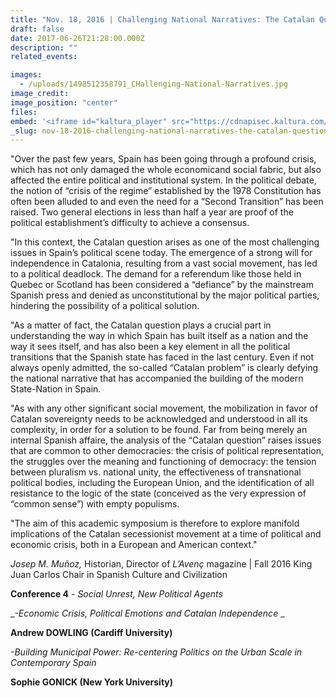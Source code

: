 ```yaml
---
title: "Nov. 18, 2016 | Challenging National Narratives: The Catalan Question & the Spanish Crisis - Conference 4"
draft: false
date: 2017-06-26T21:28:00.000Z
description: ""
related_events:

images:
  - /uploads/1498512358791_CHallenging-National-Narratives.jpg
image_credit:
image_position: "center"
files:
embed: '<iframe id="kaltura_player" src="https://cdnapisec.kaltura.com/p/1674401/sp/167440100/embedIframeJs/uiconf_id/23435151/partner_id/1674401?iframeembed=true&amp;playerId=kaltura_player&amp;entry_id=1_w49fixto&amp;flashvars[akamaiHD.loadingPolicy]=preInitialize&amp;flashvars[akamaiHD.asyncInit]=true&amp;flashvars[twoPhaseManifest]=true&amp;flashvars[streamerType]=hdnetworkmanifest&amp;flashvars[localizationCode]=en&amp;flashvars[leadWithHTML5]=true&amp;flashvars[sideBarContainer.plugin]=true&amp;flashvars[sideBarContainer.position]=left&amp;flashvars[sideBarContainer.clickToClose]=true&amp;flashvars[chapters.plugin]=true&amp;flashvars[chapters.layout]=vertical&amp;flashvars[chapters.thumbnailRotator]=false&amp;flashvars[streamSelector.plugin]=true&amp;flashvars[EmbedPlayer.SpinnerTarget]=videoHolder&amp;flashvars[dualScreen.plugin]=true&amp;flashvars[LeadWithHLSOnFlash]=true&amp;&amp;wid=1_xdmmqqhb" width="400" height="300" allowfullscreen="" webkitallowfullscreen="" mozallowfullscreen="" frameborder="0" title="Kaltura Player"></iframe>'
_slug: nov-18-2016-challenging-national-narratives-the-catalan-question-the-spanish-crisis-conference-4
---
```


"Over the past few years, Spain has been going through a profound crisis, which has not only damaged the whole economicand social fabric, but also affected the entire political and institutional system. In the political debate, the notion of “crisis of the regime” established by the 1978 Constitution has often been alluded to and even the need for a “Second Transition” has been raised. Two general elections in less than half a year are proof of the political establishment’s difficulty to achieve a consensus.

"In this context, the Catalan question arises as one of the most challenging issues in Spain’s political scene today. The emergence of a strong will for independence in Catalonia, resulting from a vast social movement, has led to a political deadlock. The demand for a referendum like those held in Quebec or Scotland has been considered a “defiance” by the mainstream Spanish press and denied as unconstitutional by the major political parties, hindering the possibility of a political solution.

"As a matter of fact, the Catalan question plays a crucial part in understanding the way in which Spain has built itself as a nation and the way it sees itself, and has also been a key element in all the political transitions that the Spanish state has faced in the last century. Even if not always openly admitted, the so-called “Catalan problem” is clearly defying the national narrative that has accompanied the building of the modern State-Nation in Spain.

"As with any other significant social movement, the mobilization in favor of Catalan sovereignty needs to be acknowledged and understood in all its complexity, in order for a solution to be found. Far from being merely an internal Spanish affaire, the analysis of the “Catalan question” raises issues that are common to other democracies: the crisis of political representation, the struggles over the meaning and functioning of democracy: the tension between pluralism vs. national unity, the effectiveness of transnational political bodies, including the European Union, and the identification of all resistance to the logic of the state (conceived as the very expression of “common sense”) with empty populisms.

"The aim of this academic symposium is therefore to explore manifold implications of the Catalan secessionist movement at a time of political and economic crisis, both in a European and American context."

_Josep M. Muñoz,_ Historian, Director of _L’Avenç_ magazine | Fall 2016 King Juan Carlos Chair in Spanish Culture and Civilization

**Conference 4** - _Social Unrest, New Political Agents_

__-Economic Crisis, Political Emotions and Catalan Independence_
_

**Andrew DOWLING (Cardiff University)**

_-Building Municipal Power: Re-centering Politics on the Urban Scale in Contemporary Spain_

**Sophie GONICK (New York University)**

